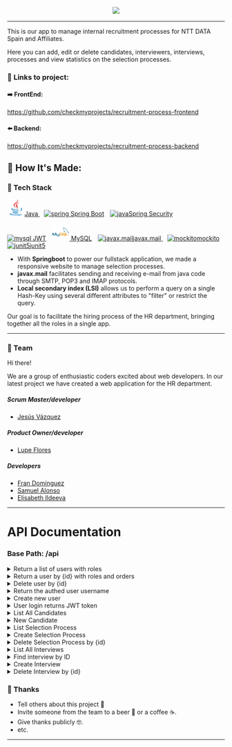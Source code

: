 <p align="center">
<img src="src/main/resources/img/Logo_Team_Project.png"/>
</p>

---

This is our app to manage internal recruitment processes for NTT DATA Spain and Affiliates.

Here you can add, edit or delete candidates, interviewers, interviews, processes and view statistics on the selection processes.

### :link: **Links to project:**
#### :arrow_right: FrontEnd:
https://github.com/checkmyprojects/recruitment-process-frontend

#### :arrow_left: Backend:
https://github.com/checkmyprojects/recruitment-process-backend
## :wrench: How It's Made:

### :space_invader: Tech Stack
<p align="left">
<a href="https://www.java.com" style="margin-right: 10px" target="_blank" rel="noreferrer"> <img src="https://raw.githubusercontent.com/devicons/devicon/master/icons/java/java-original.svg" alt="java" width="40" height="40"/><span>Java</span> </a>
<a href="https://spring.io/" style="margin-right: 10px" target="_blank" rel="noreferrer"> <img src="https://www.vectorlogo.zone/logos/springio/springio-icon.svg" alt="spring" width="40" height="40"/> <span>Spring Boot</span></a>
<a href="#" target="_blank" style="margin-right: 10px" rel="noreferrer"> <img src="https://huongdanjava.com/wp-content/uploads/2021/05/spring-security-logo.png" alt="java" width="90" height="40"/><span>Spring Security</span> </a>

<a href="https://jwt.io/" style="margin-right: 10px" target="_blank" rel="noreferrer"> <img src="https://jwt.io/img/pic_logo.svg" alt="mysql" width="40" height="40"/> <span>JWT</span></a>
<a href="https://www.mysql.com/" style="margin-right: 10px" target="_blank" rel="noreferrer"> <img src="https://raw.githubusercontent.com/devicons/devicon/master/icons/mysql/mysql-original-wordmark.svg" alt="mysql" width="40" height="40"/> <span>MySQL</span></a>
<a href="#" style="margin-right: 10px" target="_blank" rel="noreferrer"> <img src="https://cleventy.com/wp-content/uploads/2020/05/javamail.png" alt="javax.mail" width="40" height="40"/><span>javax.mail</span> </a>
<a href="#" style="margin-right: 10px" target="_blank" rel="noreferrer"> <img src="https://github.com/mockito/mockito.github.io/raw/master/img/logo%402x.png" alt="mockito" width="90" height="40"/><span>mockito</span> </a>
<a href="#" style="margin-right: 10px" target="_blank" rel="noreferrer"> <img src="https://i0.wp.com/www.clubdetecnologia.net/wp-content/uploads/2018/10/junit5-logo.png?fit=512%2C512&ssl=1" alt="junit5" width="40" height="40"/><span>junit5</span> </a>


</p>

- With **Springboot** to power our fullstack application, we made a responsive website to manage selection processes.
- **javax.mail** facilitates sending and receiving e-mail from java code through SMTP, POP3 and IMAP protocols.
- **Local secondary index (LSI)** allows us to perform a query on a single Hash-Key using several different attributes to "filter" or restrict the query.

Our goal is to facilitate the hiring process of the HR department, bringing together all the roles in a single app.



---


### :checkered_flag: Team


Hi there!

We are a group of enthusiastic coders excited about web developers. In our latest project we have created a web application for the HR department.

##### Scrum Master/developer
- [Jesús Vázquez](https://github.com/checkmyprojects)

##### Product Owner/developer

- [Lupe Flores](https://github.com/Lupe13)

##### Developers

- [Fran Domínguez](https://github.com/devfdom)
- [Samuel Alonso](https://github.com/Lupe13)
- [Elisabeth Ildeeva](https://github.com/ElisabethIld)


---

# API Documentation

### Base Path: /api

<details>
  <summary>Return a list of users with roles</summary>

```GET: /admin/users```
```json
[

      {
        "id": 13,
        "candidate": {
          "id": 1,
          "name": "Francisco",
          "surname": "Domínguez",
          "email": "frando@mail.com",
          "skills": "Angular, Typescript, Java",
          "studies": "F.P.",
          "location": "Sevilla",
          "experience": 1,
          "hired": false,
          "state": null,
          "phone": null,
          "notes": null
        },
        "selection": {
          "id": 5,
          "created_by": {
            "id": 1,
            "name": "usuario",
            "username": "user",
            "email": "user@mail.com",
            "roles": [
              {
                "id": 4,
                "name": "ROLE_PEOPLE"
              },
              {
                "id": 6,
                "name": "ROLE_INTERVIEWER"
              }
            ],
            "active": true
          },
          "start_date": "2022-09-12",
          "end_date": null,
          "name": "Java Spring Boot",
          "description": "Senior Java Team manager",
          "requirements": "Java, Spring Boot",
          "location": "Sevilla",
          "sector": "Health",
          "status": "Active",
          "priority": "High",
          "project_id": 123123123,
          "remote": false
        },
        "status": null,
        "feedback": "",
        "interview_date": "2022-08-22 / 09:11:33",
        "creation_date": "2022-08-14 / 20:52:50"
      },
      {
        "id": 39,
        "candidate": {
          "id": 49,
          "name": "Arvie",
          "surname": "Hiley",
          "email": "ahiley1c@sciencedaily.com",
          "skills": "Namfix",
          "studies": "Administrative Officer",
          "location": "Yangjiafang",
          "experience": 3,
          "hired": true,
          "state": "",
          "phone": null,
          "notes": null
        },
        "selection": {
          "id": 5,
          "created_by": 1,
          "start_date": "2022-09-12",
          "end_date": null,
          "name": "Java Spring Boot",
          "description": "Senior Java Team manager",
          "requirements": "Java, Spring Boot",
          "location": "Sevilla",
          "sector": "Health",
          "status": "Active",
          "priority": "High",
          "project_id": 123123123,
          "remote": false
        },
        "status": null,
        "feedback": "",
        "interview_date": "2022-08-18 / 13:23:21",
        "creation_date": "2022-08-18 / 13:23:23"
      }
    ],
    "active": true
  },
  
]
```
</details>

<details>
  <summary>Return a user by {id} with roles and orders</summary>

```GET: /admin/users/{id}```
```json
{
  "id": 29,
  "candidate": {
    "id": 57,
    "name": "Aldrich",
    "surname": "Battelle",
    "email": "abattelle1k@altervista.org",
    "skills": "Greenlamd",
    "studies": "Automation Specialist II",
    "location": "Stockholm",
    "experience": 5,
    "hired": true,
    "state": "activo",
    "phone": null,
    "notes": null
  },
  "selection": {
    "id": 5,
    "created_by": 1,
    "start_date": "2022-09-12",
    "end_date": null,
    "name": "Java Spring Boot",
    "description": "Senior Java Team manager",
    "requirements": "Java, Spring Boot",
    "location": "Sevilla",
    "sector": "Health",
    "status": "Active",
    "priority": "High",
    "project_id": 123123123,
    "remote": false
  },
  "status": null,
  "feedback": "",
  "interview_date": "2022-08-18 / 11:15:14",
  "creation_date": "2022-08-18 / 11:15:18"
},
}
]
```
</details>

<details>
<summary>Delete user by {id}</summary>

```DELETE: /admin/delete/44```
```json
{ void }
```
</details>

<details>

<summary>Return the authed user username</summary>

```GET: /admin/users/whoami```
```json
"test@mail.com"
```
</details>

<details>
<summary>Create new user</summary>

```POST: /auth/signup```
```json
{
  "id": 44,
  "name": "Jesús",
  "username": "yisus",
  "email": "admin1@mail.com",
  "roles": [
    {
      "id": 3,
      "name": "ROLE_ADMIN"
    }
  ],
  "interviews": null,
  "active": true
}
```
</details>

<details>
<summary>User login returns JWT token</summary>

```POST: /auth/signin```
```json
{
  "id": 2,
  "username": "admin",
  "email": "admin@mail.com",
  "roles": [
    "ROLE_ADMIN"
  ],
}
```

Returns:

```json
{
  "accessToken": "eyJhbGciOiJIUzUxMiJ9.eyJzdWIiOiJhZG1pbiIsImF1dGhvcml0aWVzIjpbIlJPTEVfQURNSU4iXSwiZW1haWwiOiJhZG1pbkBtYWlsLmNvbSIsImlhdCI6MTY2MTc3MzczOCwiZXhwIjoxNjYxODYwMTM4fQ.JUhaPITEW3ObLyyMkkGF9jpgQnxGxJLURVgPqBArK4PcYgeqaZ33LY3vE6qLII-QtCjjfvs0XPM388KhoKDXkw",
  "tokenType": "Bearer"
}
```

</details>

<details>
<summary>List All Candidates</summary>

```GET: /candidate/list```
```json
{
  "id": 52,
  "name": "Melissa",
  "surname": "Wayte",
  "email": "mwayte1f@dyndns.org",
  "skills": "Overhold",
  "studies": "Structural Analysis Engineer",
  "location": "Caçador",
  "experience": 16,
  "hired": true,
  "state": "",
  "phone": null,
  "notes": null,
  "interviews": []
},
{
"id": 53,
"name": "Denis",
"surname": "Elia",
"email": "delia1g@usda.gov",
"skills": "Fix San",
"studies": "Automation Specialist III",
"location": "Lunao",
"experience": 30,
"hired": true,
"state": "",
"phone": null,
"notes": null,
"interviews": []
},
{
"id": 54,
"name": "Noach",
"surname": "Wakenshaw",
"email": "nwakenshaw1h@tinyurl.com",
"skills": "Asoka",
"studies": "Senior Cost Accountant",
"location": "Rancanyenang",
"experience": 11,
"hired": true,
"state": "",
"phone": null,
"notes": null,
"interviews": []
},
```
</details>

<details>
<summary>New Candidate</summary>

```POST: /candidate/new```
```json
{
  "id": 107,
  "name": "Samuel",
  "surname": "Alonso",
  "email": "alsa@mail.com",
  "skills": "Angular, Typescript, Java",
  "studies": "F.P.",
  "location": "Pamplona",
  "experience": 1,
  "hired": false,
  "state": null,
  "phone": null,
  "notes": null,
  "interviews": null
}
```
</details>

<details>
<summary>List Selection Process</summary>

```GET: /selection/list```
```json
[
  {
    "id": 5,
    "created_by": {
      "id": 1,
      "name": "usuario",
      "username": "user",
      "email": "user@mail.com",
      "roles": [
        {
          "id": 3,
          "name": "ROLE_ADMIN"
        }
      ],
      "active": true
    },
    "start_date": "2022-09-12",
    "end_date": null,
    "name": "Java Spring Boot",
    "description": "Senior Java Team manager",
    "requirements": "Java, Spring Boot",
    "location": "Sevilla",
    "sector": "Health",
    "status": "Active",
    "priority": "High",
    "project_id": 123123123,
    "remote": false,
    "interviews": [
      {
        "id": 17,
        "candidate": {
          "id": 1,
          "name": "Francisco",
          "surname": "Domínguez",
          "email": "frando@mail.com",
          "skills": "Angular, Typescript, Java",
          "studies": "F.P.",
          "location": "Sevilla",
          "experience": 1,
          "hired": false,
          "state": null,
          "phone": null,
          "notes": null
        },
        "interviewer": {
          "id": 1,
          "name": "usuario",
          "username": "user",
          "email": "user@mail.com",
          "roles": [
            {
              "id": 3,
              "name": "ROLE_ADMIN"
            }
          ],
          "active": true
        },
        "status": null,
        "feedback": "",
        "interview_date": "2022-08-31 / 10:10:03",
        "creation_date": "2022-08-14 / 22:14:12"
      },
]
```
</details>

<details>
<summary>Create Selection Process</summary>

```POST: /selection/new?creatorid=14```

```json
[
  {
    "start_date": "2022-11-15",
    "name": "Java Spring Boot",
    "description": "Senior Java Team manager",
    "requirements": "Java, Spring Boot",
    "location": "Sevilla",
    "sector": "Health",
    "status": "Active",
    "priority": "High",
    "project_id": 123123123,
    "remote": false
  }
]
```
</details>

<details>
<summary>Delete Selection Process by {id}</summary>

```DELETE: selection/delete/{id}```
```json
{
  "start_date": "2022-09-12",
  "name": "Java Spring Boot",
  "description": "Senior Java Team manager",
  "requirements": "Java, Spring Boot",
  "location": "Sevilla",
  "sector": "Health",
  "status": "Active",
  "priority": "High",
  "project_id": 123123123,
  "remote": false
}
```
Returns:
```json
{ void }
```
</details>

<details>
<summary>List All Interviews</summary>

```json

{
"id": 5,
"created_by": {
"id": 1,
"name": "usuario",
"username": "user",
"email": "user@mail.com",
"roles": [
{
"id": 3,
"name": "ROLE_ADMIN"
}
],
"active": true
},
"start_date": "2022-09-12",
"end_date": null,
"name": "Java Spring Boot",
"description": "Senior Java Team manager",
"requirements": "Java, Spring Boot",
"location": "Sevilla",
"sector": "Health",
"status": "Active",
"priority": "High",
"project_id": 123123123,
"remote": false,
"interviews": [
{
"id": 35,
"candidate": {
"id": 36,
"name": "Berget",
"surname": "Cakebread",
"email": "bcakebreadz@yahoo.co.jp",
"skills": "Tampflex",
"studies": "Structural Engineer",
"location": "Hekou",
"experience": 12,
"hired": true,
"state": "",
"phone": null,
"notes": null
},
"interviewer": {
"id": 1,
"name": "usuario",
"username": "user",
"email": "user@mail.com",
"roles": [
{
"id": 3,
"name": "ROLE_ADMIN"
}
],
"active": true
},
"status": null,
"feedback": "",
"interview_date": "2022-08-18 / 12:19:37",
"creation_date": "2022-08-18 / 12:19:39"
},
{
"id": 18,
"candidate": {
"id": 1,
"name": "Francisco",
"surname": "Domínguez",
"email": "frando@mail.com",
"skills": "Angular, Typescript, Java",
"studies": "F.P.",
"location": "Sevilla",
"experience": 1,
"hired": false,
"state": null,
"phone": null,
"notes": null
},
"interviewer": {
"id": 1,
"name": "usuario",
"username": "user",
"email": "user@mail.com",
"roles": [
{
"id": 3,
"name": "ROLE_ADMIN"
}
],
"active": true
},
"status": null,
"feedback": "",
"interview_date": "2022-08-29 / 15:15:36",
"creation_date": "2022-08-14 / 22:17:45"
},


```

</details>

<details>
<summary>Find interview by ID</summary>

```GET: /selection/list?30```
```json
[
  {
    "id": 30,
    "candidate": {
      "id": 57,
      "name": "Aldrich",
      "surname": "Battelle",
      "email": "abattelle1k@altervista.org",
      "skills": "Greenlamd",
      "studies": "Automation Specialist II",
      "location": "Stockholm",
      "experience": 5,
      "hired": true,
      "state": "activo",
      "phone": null,
      "notes": null
    },
    "interviewer": {
      "id": 1,
      "name": "usuario",
      "username": "user",
      "email": "user@mail.com",
      "roles": [
        {
          "id": 3,
          "name": "ROLE_ADMIN"
        }
      ],
      "active": true
    },
    "status": null,
    "feedback": "",
    "interview_date": "2022-08-18 / 11:44:40",
    "creation_date": "2022-08-18 / 11:44:42"
  },
]
```
</details>

<details>
<summary>Create Interview</summary>

```POST: /interview/new```
```json
[
  {
    "candidateId": 5,
    "interviewerId": 1,
    "selectionId": 5,
    "date": "2022-01-01T22:22:22",
    "status": "Activo",
    "feedback": ""

  }
]
```
Returns:
```json
{
  "id": 40,
  "candidate": {
    "id": 5,
    "name": "Benedetta",
    "surname": "Scurry",
    "email": "bscurry4@istockphoto.com",
    "skills": "Keylex",
    "studies": "Senior Cost Accountant",
    "location": "Mevo horon",
    "experience": 24,
    "hired": true,
    "state": "",
    "phone": null,
    "notes": null
  },
  "interviewer": {
    "id": 1,
    "name": "usuario",
    "username": "user",
    "email": "user@mail.com",
    "roles": [
      {
        "id": 3,
        "name": "ROLE_ADMIN"
      }
    ],
    "active": true
  },
  "selection": {
    "id": 5,
    "created_by": {
      "id": 1,
      "name": "usuario",
      "username": "user",
      "email": "user@mail.com",
      "roles": [
        {
          "id": 3,
          "name": "ROLE_ADMIN"
        }
      ],
      "active": true
    },
    "start_date": "2022-09-12",
    "end_date": null,
    "name": "Java Spring Boot",
    "description": "Senior Java Team manager",
    "requirements": "Java, Spring Boot",
    "location": "Sevilla",
    "sector": "Health",
    "status": "Active",
    "priority": "High",
    "project_id": 123123123,
    "remote": false
  },
  "status": "Activo",
  "feedback": "",
  "interview_date": "2022-01-01 / 22:22:22",
  "creation_date": "2022-08-31 / 08:59:45"
}
```

</details>

<details>
<summary>Delete Interview by {id}</summary>

```DELETE: /interview/delete/40```

```json
{ void }
```

</details>


### :gift: Thanks

* Tell others about this project 📢
* Invite someone from the team to a beer 🍺 or a coffee ☕.
* Give thanks publicly 🤓.
* etc.



---
